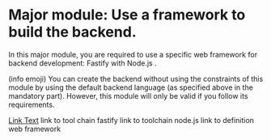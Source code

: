 # Major module: Use a framework to build the backend.
In this major module, you are required to use a specific web framework for backend
development: Fastify with Node.js .


(info emoji) You can create the backend without using the constraints of this
module by using the default backend language (as specified above in
the mandatory part). However, this module will only be valid if you
follow its requirements.

[Link Text](filename.md)
link to tool chain fastify 
link to toolchain node.js
link to definition web framework
